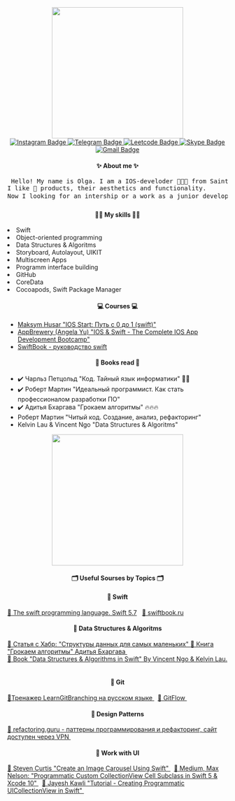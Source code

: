 
<div id="header" align="center">
  <img src="https://media.giphy.com/media/LmBsnpDCuturMhtLfw/giphy.gif" width="300"/>
</div>

<div class = "text">
<div id="badges" align="center">
  <a href="https://www.instagram.com/helga_psycho">
    <img src="https://img.shields.io/badge/instagram-green?style=for-the-badge&logo=instagram&logoColor=white" alt="Instagram Badge"/>
  </a>
  <a href="https://www.t.me/HelgaPsycho">
    <img src="https://img.shields.io/badge/telegram-blue?style=for-the-badge&logo=telegram&logoColor=white" alt="Telegram Badge"/>
  </a> 
  <a href="https://leetcode.com/HelgaPsycho/" >
    <img src="https://img.shields.io/badge/leetcode-yellow?style=for-the-badge&logo=leetcode&logoColor=white" alt="Leetcode Badge"/>
  </a>
  </a> 
  <a href="https://join.skype.com/invite/eIRMEiXX8Hmt" >
    <img src="https://img.shields.io/badge/skype-blue?style=for-the-badge&logo=skype&logoColor=white" alt="Skype Badge"/>
  </a>
  <a href="mailto:hardcorecase@gmail.com">  <img src="https://img.shields.io/badge/gmail-red?style=for-the-badge&logo=gmail&logoColor=white" alt="Gmail Badge"/>
  </a>
</div>
<div id="aboutMeHead" align = "center">
  <h4> <b> ✨ About me ✨
    </b>
  </h4>
</div>
<div id="aboutMe" align = "start">
  <p> 
  <pre> Hello! My name is Olga. I am a IOS-develoder 👩🏼‍💻 from Saint - Petersburg, Russia.
I like 🍏 products, their aesthetics and functionality. 
Now I looking for an intership or a work as a junior developer 🔍. </pre>
  </p>
</div>
<div id = "skillsHead" align = "center">
   <h4> <b> 💪🏻 My skills 💪🏻
    </b>
  </h4>
</div>
<div id = "skillsHead" align = "start"
     <ul>
      <li> Swift </li> 
      <li> Object-oriented programming  </li>
      <li> Data Structures & Algoritms
      <li> Storyboard, Autolayout, UIKIT </li>
      <li> Multiscreen Apps </li>
      <li> Programm interface building </li>
      <li> GitHub </li>
      <li> CoreData </li>
      <li> Cocoapods,  Swift Package Manager</li>
     </ul>
</div>
<div id = "coursesHead" align = "center">
     <h4> 💻 Courses 💻
     </h4>
</div>
<div id="courses" align = "start">
  <ul> 
    <li> <a href="https://www.udemy.com/course/ios-start-zero-to-one-swift">Maksym Husar "IOS Start: Путь с 0 до 1 (swift)"</a></li>
    <li>  <a href= "https://www.udemy.com/course/ios-13-app-development-bootcamp"> AppBrewery (Angela Yu) "IOS & Swift - The Complete IOS App Development Bootcamp" </a></li>
    <li> <a href="https://swiftbook.ru/content/languageguide/"> SwiftBook - руководство swift</a></li>
  </ul>
 </div>

<div id = "booksReadHead" align = "center">
     <h4> 📖 Books read 📖
     </h4>
</div>
<div id ="booksRead" align = "start">
  <ul>
    <li>✔️ Чарльз Петцольд "Код. Тайный язык информатики" 👍🏻</li>
    <li>✔️ Роберт Мартин "Идеальный программист. Как стать профессионалом разработки ПО"</li>
    <li>✔️ Адитья Бхаргава "Грокаем алгоритмы" 🔥🔥🔥</li>
    <li>Роберт Мартин "Читый код. Создание, анализ, рефакторинг" </li>
    <li>Kelvin Lau & Vincent Ngo "Data Structures & Algoritms" </li>
  </ul>
  </div>
  
 
<div id="bottom" align="center">
  <img src="https://media.giphy.com/media/VeT5jhseHD0W3dI7de/giphy.gif" width="300"/>
</div>

<div id = "SoursesByTopicHead" align = "center">
     <h4> 🗂 Useful Sourses by Topics 🗂
     </h4>
</div>
<div id= "ResoursesByTopics" align = "start">
  <h4 align = "center"> 📒 Swift
  </h4>
   <a href="https://docs.swift.org/swift-book/"> 📎 The swift programming language. 
Swift 5.7</a> &nbsp; 
  <a href="https://swiftbook.ru/content/languageguide/basics/">  📎 swiftbook.ru </a> 
   <h4 align = "center"> 📒 Data Structures & Algoritms
  </h4>
   <a href="https://habr.com/ru/post/310794/">  📎 Статья с Хабр: "Структуры данных для самых маленьких" </a> 
   <a href="https://www.labirint.ru/books/571060/">  📎 Книга "Грокаем алгоритмы" Адитья Бхаргава  </a> &nbsp; 
 <br>
   <a href="https://www.kodeco.com/books/data-structures-algorithms-in-swift">  📎 Book "Data Structures & Algorithms in Swift" By Vincent Ngo & Kelvin Lau.</a> &nbsp;
 <h4 align = "center"> 📒 Git
  </h4>
<a href="https://learngitbranching.js.org/?locale=ru_RU">  📎Тренажер LearnGitBranching на русском языке </a> &nbsp;
<a href="https://www.atlassian.com/ru/git/tutorials/comparing-workflows/gitflow-workflow">  📎 GitFlow </a> &nbsp;
   <h4 align = "center"> 📒 Design Patterns</h4>
  <a href=https://refactoring.guru/design-patterns>  📎 refactoring.guru - паттерны программирования и рефакторинг, сайт доступен через VPN  </a> &nbsp;
 <h4 align = "center"> 📒 Work with UI </h4>
   <a href="https://stevenpcurtis.medium.com/create-an-image-carousel-using-swift-baa0583764f8">  📎 Steven Curtis "Create an Image Carousel Using Swift"  </a> &nbsp;
    <a href="https://medium.com/@max.codes/programmatic-custom-collectionview-cell-subclass-in-swift-5-xcode-10-291f8d41fdb1">  📎 Medium, Max Nelson: "Programmatic Custom CollectionView Cell Subclass in Swift 5 & Xcode 10" </a> &nbsp;
   <a href="https://jayeshkawli.ghost.io/tutorial-creating-programmatic-uicollectionview-in-swift/">  📎 
Jayesh Kawli "Tutorial - Creating Programmatic UICollectionView in Swift" </a> &nbsp;
  </div>

